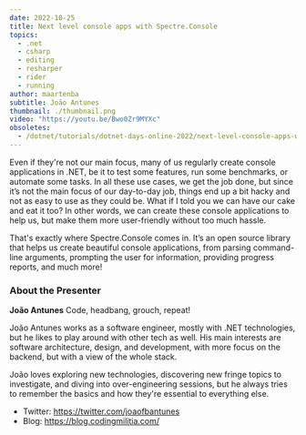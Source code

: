 ```yaml
---
date: 2022-10-25
title: Next level console apps with Spectre.Console
topics:
  - .net
  - csharp
  - editing
  - resharper
  - rider
  - running
author: maartenba
subtitle: João Antunes
thumbnail: ./thumbnail.png
video: "https://youtu.be/Bwo0Zr9MYXc"
obsoletes:
  - /dotnet/tutorials/dotnet-days-online-2022/next-level-console-apps-with-spectre-console/
---
```


Even if they're not our main focus, many of us regularly create console applications in .NET, be it to test some features, run some benchmarks, or automate some tasks. In all these use cases, we get the job done, but since it’s not the main focus of our day-to-day job, things end up a bit hacky and not as easy to use as they could be. What if I told you we can have our cake and eat it too? In other words, we can create these console applications to help us, but make them more user-friendly without too much hassle.

That's exactly where Spectre.Console comes in. It’s an open source library that helps us create beautiful console applications, from parsing command-line arguments, prompting the user for information, providing progress reports, and much more!

### About the Presenter

**João Antunes** Code, headbang, grouch, repeat!

João Antunes works as a software engineer, mostly with .NET technologies, but he likes to play around with other tech as well. His main interests are software architecture, design, and development, with more focus on the backend, but with a view of the whole stack.

João loves exploring new technologies, discovering new fringe topics to investigate, and diving into over-engineering sessions, but he always tries to remember the basics and how they're essential to everything else.

- Twitter: <https://twitter.com/joaofbantunes>
- Blog: <https://blog.codingmilitia.com/>
